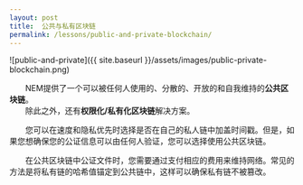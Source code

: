 ```yaml
---
layout: post
title:  公共与私有区块链
permalink: /lessons/public-and-private-blockchain/
---
```


![public-and-private]({{ site.baseurl }}/assets/images/public-private-blockchain.png)

  NEM提供了一个可以被任何人使用的、分散的、开放的和自我维持的**公共区块链**。  
  除此之外，还有**权限化/私有化区块链**解决方案。

  您可以在速度和隐私优先时选择是否在自己的私人链中加盖时间戳。但是，如果您想确保您的公证信息可以由任何人验证，您可以选择使用公共区块链。

  在公共区块链中公证文件时，您需要通过支付相应的费用来维持网络。常见的方法是将私有链的哈希值锚定到公共链中，这样可以确保私有链不被篡改。
